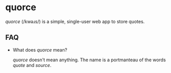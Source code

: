# quorce

*quorce* (/kwəɹs/) is a simple, single-user web app to store quotes.

## FAQ

* What does *quorce* mean?

    *quorce* doesn't mean anything. The name is a portmanteau of the words *quote* and *source*.
